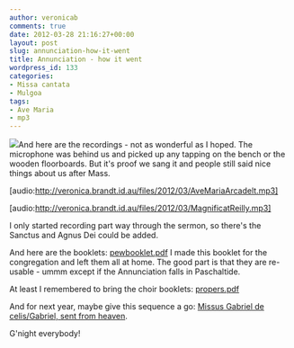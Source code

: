 ```yaml
---
author: veronicab
comments: true
date: 2012-03-28 21:16:27+00:00
layout: post
slug: annunciation-how-it-went
title: Annunciation - how it went
wordpress_id: 133
categories:
- Missa cantata
- Mulgoa
tags:
- Ave Maria
- mp3
---
```


[![](http://veronica.brandt.id.au/files/2012/03/annun_angelico-300x220.jpg)](http://veronica.brandt.id.au/files/2012/03/annun_angelico.jpg)And here are the recordings - not as wonderful as I hoped.  The microphone was behind us and picked up any tapping on the bench or the wooden floorboards.  But it's proof we sang it and people still said nice things about us after Mass.


[audio:http://veronica.brandt.id.au/files/2012/03/AveMariaArcadelt.mp3]

[audio:http://veronica.brandt.id.au/files/2012/03/MagnificatReilly.mp3]

I only started recording part way through the sermon, so there's the Sanctus and Agnus Dei could be added.

And here are the booklets: [pewbooklet.pdf](http://veronica.brandt.id.au/files/2012/03/pewbooklet.pdf) I made this booklet for the congregation and left them all at home.  The good part is that they are re-usable - ummm except if the Annunciation falls in Paschaltide.

At least I remembered to bring the choir booklets: [propers.pdf](http://veronica.brandt.id.au/files/2012/03/propers1.pdf)

And for next year, maybe give this sequence a go: [Missus Gabriel de celis/Gabriel, sent from heaven](http://liberreader.wordpress.com/2012/03/26/sequence-for-the-annunciation/).

G'night everybody!
